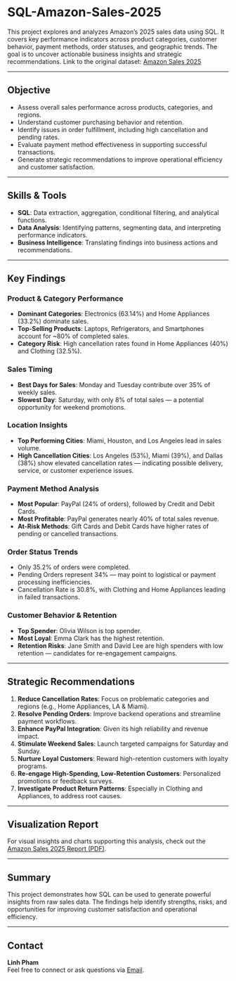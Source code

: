 # SQL-Amazon-Sales-2025

This project explores and analyzes Amazon’s 2025 sales data using SQL. It covers key performance indicators across product categories, customer behavior, payment methods, order statuses, and geographic trends. The goal is to uncover actionable business insights and strategic recommendations.
Link to the original dataset: [Amazon Sales 2025](https://www.kaggle.com/datasets/zahidmughal2343/amazon-sales-2025/data)

---

## Objective

- Assess overall sales performance across products, categories, and regions.
- Understand customer purchasing behavior and retention.
- Identify issues in order fulfillment, including high cancellation and pending rates.
- Evaluate payment method effectiveness in supporting successful transactions.
- Generate strategic recommendations to improve operational efficiency and customer satisfaction.

---

## Skills & Tools

- **SQL**: Data extraction, aggregation, conditional filtering, and analytical functions.
- **Data Analysis**: Identifying patterns, segmenting data, and interpreting performance indicators.
- **Business Intelligence**: Translating findings into business actions and recommendations.

---

## Key Findings

### Product & Category Performance
- **Dominant Categories**: Electronics (63.14%) and Home Appliances (33.2%) dominate sales.
- **Top-Selling Products**: Laptops, Refrigerators, and Smartphones account for ~80% of completed sales.
- **Category Risk**: High cancellation rates found in Home Appliances (40%) and Clothing (32.5%).

### Sales Timing
- **Best Days for Sales**: Monday and Tuesday contribute over 35% of weekly sales.
- **Slowest Day**: Saturday, with only 8% of total sales — a potential opportunity for weekend promotions.

### Location Insights
- **Top Performing Cities**: Miami, Houston, and Los Angeles lead in sales volume.
- **High Cancellation Cities**: Los Angeles (53%), Miami (39%), and Dallas (38%) show elevated cancellation rates — indicating possible delivery, service, or customer experience issues.

### Payment Method Analysis
- **Most Popular**: PayPal (24% of orders), followed by Credit and Debit Cards.
- **Most Profitable**: PayPal generates nearly 40% of total sales revenue.
- **At-Risk Methods**: Gift Cards and Debit Cards have higher rates of pending or cancelled transactions.

### Order Status Trends
- Only 35.2% of orders were completed.
- Pending Orders represent 34% — may point to logistical or payment processing inefficiencies.
- Cancellation Rate is 30.8%, with Clothing and Home Appliances leading in failed transactions.

### Customer Behavior & Retention
- **Top Spender**: Olivia Wilson is top spender.
- **Most Loyal**: Emma Clark has the highest retention.
- **Retention Risks**: Jane Smith and David Lee are high spenders with low retention — candidates for re-engagement campaigns.

---

## Strategic Recommendations

1. **Reduce Cancellation Rates**: Focus on problematic categories and regions (e.g., Home Appliances, LA & Miami).
2. **Resolve Pending Orders**: Improve backend operations and streamline payment workflows.
3. **Enhance PayPal Integration**: Given its high reliability and revenue impact.
4. **Stimulate Weekend Sales**: Launch targeted campaigns for Saturday and Sunday.
5. **Nurture Loyal Customers**: Reward high-retention customers with loyalty programs.
6. **Re-engage High-Spending, Low-Retention Customers**: Personalized promotions or feedback surveys.
7. **Investigate Product Return Patterns**: Especially in Clothing and Appliances, to address root causes.

---

## Visualization Report

For visual insights and charts supporting this analysis, check out the [Amazon Sales 2025 Report (PDF)](visualization_report.pdf).

---

## Summary

This project demonstrates how SQL can be used to generate powerful insights from raw sales data. The findings help identify strengths, risks, and opportunities for improving customer satisfaction and operational efficiency.

---

## Contact

**Linh Pham**  
Feel free to connect or ask questions via [Email](khanhlinhpham0302@gmail.com).

